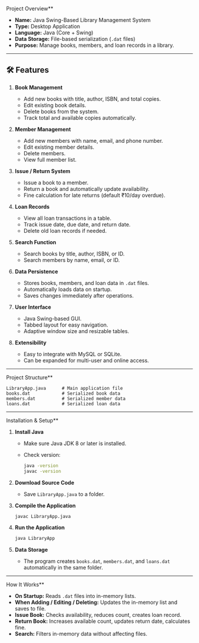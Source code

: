 

 Project Overview**

* **Name:** Java Swing-Based Library Management System
* **Type:** Desktop Application
* **Language:** Java (Core + Swing)
* **Data Storage:** File-based serialization (`.dat` files)
* **Purpose:** Manage books, members, and loan records in a library.

---

## **🛠 Features**

1. **Book Management**

   * Add new books with title, author, ISBN, and total copies.
   * Edit existing book details.
   * Delete books from the system.
   * Track total and available copies automatically.

2. **Member Management**

   * Add new members with name, email, and phone number.
   * Edit existing member details.
   * Delete members.
   * View full member list.

3. **Issue / Return System**

   * Issue a book to a member.
   * Return a book and automatically update availability.
   * Fine calculation for late returns (default ₹10/day overdue).

4. **Loan Records**

   * View all loan transactions in a table.
   * Track issue date, due date, and return date.
   * Delete old loan records if needed.

5. **Search Function**

   * Search books by title, author, ISBN, or ID.
   * Search members by name, email, or ID.

6. **Data Persistence**

   * Stores books, members, and loan data in `.dat` files.
   * Automatically loads data on startup.
   * Saves changes immediately after operations.

7. **User Interface**

   * Java Swing-based GUI.
   * Tabbed layout for easy navigation.
   * Adaptive window size and resizable tables.

8. **Extensibility**

   * Easy to integrate with MySQL or SQLite.
   * Can be expanded for multi-user and online access.

---
 Project Structure**

```
LibraryApp.java      # Main application file
books.dat            # Serialized book data
members.dat          # Serialized member data
loans.dat            # Serialized loan data
```

---
 Installation & Setup**

1. **Install Java**

   * Make sure Java JDK 8 or later is installed.
   * Check version:

     ```bash
     java -version
     javac -version
     ```

2. **Download Source Code**

   * Save `LibraryApp.java` to a folder.

3. **Compile the Application**

   ```bash
   javac LibraryApp.java
   ```

4. **Run the Application**

   ```bash
   java LibraryApp
   ```

5. **Data Storage**

   * The program creates `books.dat`, `members.dat`, and `loans.dat` automatically in the same folder.

---

 How It Works**

* **On Startup:** Reads `.dat` files into in-memory lists.
* **When Adding / Editing / Deleting:** Updates the in-memory list and saves to file.
* **Issue Book:** Checks availability, reduces count, creates loan record.
* **Return Book:** Increases available count, updates return date, calculates fine.
* **Search:** Filters in-memory data without affecting files.

